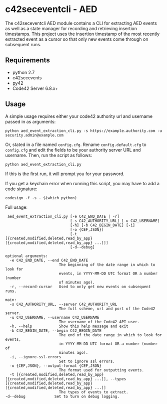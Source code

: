 # c42seceventcli - AED

The c42seceventcli AED module contains a CLI for extracting AED events as well as a state manager
for recording and retrieving insertion timestamps. This project uses the insertion timestamp of the 
most recently extracted event as a cursor so that only new events come through on subsequent runs.

## Requirements
- python 2.7
- c42secevents
- py42
- Code42 Server 6.8.x+

## Usage

A simple usage requires either your code42 authority url and username passed in as arguments:

    python aed_event_extraction_cli.py -s https://example.authority.com -u security.admin@example.com
        
Or, stated in a file named `config.cfg`. Rename `config.default.cfg` to `config.cfg` and edit the fields to be your
authority server URL and username. Then, run the script as follows:

    python aed_event_extraction_cli.py

If this is the first run, it will prompt you for your password.

If you get a keychain error when running this script, you may have to add a code signature:

    codesign -f -s - $(which python)

Full usage:

     aed_event_extraction_cli.py [-e C42_END_DATE | -r]
                                 [-s C42_AUTHORITY_URL] [-u C42_USERNAME]
                                 [-h] [-b C42_BEGIN_DATE] [-i]
                                 [-o {CEF,JSON}]
                                 [-t [{created,modified,deleted,read_by_app} [{created,modified,deleted,read_by_app} ...]]]
                                 [-d--debug]
    
    optional arguments:
      -e C42_END_DATE, --end C42_END_DATE
                            The beginning of the date range in which to look for
                            events, in YYYY-MM-DD UTC format OR a number (number
                            of minutes ago).
      -r, --record-cursor   Used to only get new events on subsequent runs.
    
    main:
      -s C42_AUTHORITY_URL, --server C42_AUTHORITY_URL
                            The full scheme, url and port of the Code42 server.
      -u C42_USERNAME, --username C42_USERNAME
                            The username of the Code42 API user.
      -h, --help            Show this help message and exit
      -b C42_BEGIN_DATE, --begin C42_BEGIN_DATE
                            The end of the date range in which to look for events,
                            in YYYY-MM-DD UTC format OR a number (number of
                            minutes ago).
      -i, --ignore-ssl-errors
                            Set to ignore ssl errors.
      -o {CEF,JSON}, --output-format {CEF,JSON}
                            The format used for outputting events.
      -t [{created,modified,deleted,read_by_app} [{created,modified,deleted,read_by_app} ...]], --types [{created,modified,deleted,read_by_app} [{created,modified,deleted,read_by_app} ...]]
                            The types of events to extract.
    -d--debug             Set to turn on debug logging.